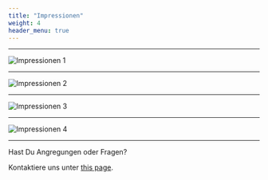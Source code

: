 ```yaml
---
title: "Impressionen"
weight: 4
header_menu: true
---
```




---

![Impressionen 1](images/cover-image_1.jpg)

---

![Impressionen 2](images/impressionen_1.jpg)

---

![Impressionen 3](images/impressionen_2.jpg)

---

![Impressionen 4](images/impressionen_3.jpg)

---

Hast Du Angregungen oder Fragen?

Kontaktiere uns unter [this page](Kontakt).
